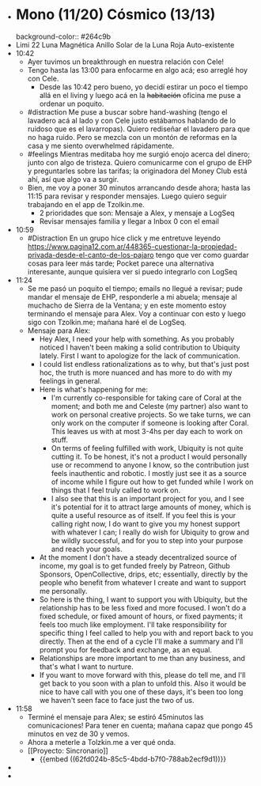 - # Mono (11/20) Cósmico (13/13)
  background-color:: #264c9b
- Limi 22 Luna Magnética Anillo Solar de la Luna Roja Auto-existente
- 10:42
	- Ayer tuvimos un breakthrough en nuestra relación con Cele!
	- Tengo hasta las 13:00 para enfocarme en algo acá; eso arreglé hoy con Cele.
		- Desde las 10:42 pero bueno, yo decidí estirar un poco el tiempo allá en el living y luego acá en la ~~habitación~~ oficina me puse a ordenar un poquito.
	- #distraction Me puse a buscar sobre hand-washing (tengo el lavadero acá al lado y con Cele justo estábamos hablando de lo ruidoso que es el lavarropas). Quiero rediseñar el lavadero para que no haga ruido. Pero se mezcla con un montón de reformas en la casa y me siento overwhelmed rápidamente.
	- #feelings Mientras meditaba hoy me surgió enojo acerca del dinero; junto con algo de tristeza. Quiero comunicarme con el grupo de EHP y preguntarles sobre las tarifas; la originadora del Money Club está ahí, así que algo va a surgir.
	- Bien, me voy a poner 30 minutos arrancando desde ahora; hasta las 11:15  para revisar y responder mensajes. Luego quiero seguir trabajando en el app de Tzolkin.me.
		- 2 prioridades que son: Mensaje a Alex, y mensaje a LogSeq
		- Revisar mensajes familia y llegar a Inbox 0 con el email
- 10:59
	- #Distraction En un grupo hice click y me entretuve leyendo https://www.pagina12.com.ar/448365-cuestionar-la-propiedad-privada-desde-el-canto-de-los-pajaro tengo que ver como guardar cosas para leer más tarde; Pocket parece una alternativa interesante, aunque quisiera ver si puedo integrarlo con LogSeq
- 11:24
	- Se me pasó un poquito el tiempo; emails no llegué a revisar; pude mandar el mensaje de EHP, responderle a mi abuela; mensaje al muchacho de Sierra de la Ventana; y en este momento estoy terminando el mensaje para Alex. Voy a continuar con esto y luego sigo con Tzolkin.me; mañana haré el de LogSeq.
	- Mensaje para Alex:
		- Hey Alex, I need your help with something. As you probably noticed I haven't been making a solid contribution to Ubiquity lately. First I want to apologize for the lack of communication.
		- I could list endless rationalizations as to why, but that's just post hoc, the truth is more nuanced and has more to do with my feelings in general.
		- Here is what's happening for me:
			- I'm currently co-responsible for taking care of Coral at the moment; and both me and Celeste (my partner) also want to work on personal creative projects. So we take turns, we can only work on the computer if someone is looking after Coral. This leaves us with at most 3-4hs per day each to work on stuff.
			- On terms of feeling fulfilled with work, Ubiquity is not quite cutting it. To be honest, it's not a product I would personally use or recommend to anyone I know, so the contribution just feels inauthentic and robotic. I mostly just see it as a source of income while I figure out how to get funded while I work on things that I feel truly called to work on.
			- I also see that this is an important project for you, and I see it's potential for it to attract large amounts of money, which is quite a useful resource as of itself. If you feel this is your calling right now, I do want to give you my honest support with whatever I can; I really do wish for Ubiquity to grow and be wildly successful, and for you to step into your purpose and reach your goals.
		- At the moment I don't have a steady decentralized source of income, my goal is to get funded freely by Patreon, Github Sponsors, OpenCollective, drips, etc; essentially, directly by the people who benefit from whatever I create and want to support me personally.
		- So here is the thing, I want to support you with Ubiquity, but the relationship has to be less fixed and more focused. I won't do a fixed schedule, or fixed amount of hours, or fixed payments; it feels too much like employment. I'll take responsibility for specific thing I feel called to help you with and report back to you directly. Then at the end of a cycle I'll make a summary and I'll prompt you for feedback and exchange, as an equal.
		- Relationships are more important to me than any business, and that's what I want to nurture.
		- If you want to move forward with this, please do tell me, and I'll get back to you soon with a plan to unfold this. Also it would be nice to have call with you one of these days, it's been too long we haven't seen face to face just the two of us.
- 11:58
	- Terminé el mensaje para Alex; se estiró 45minutos las comunicaciones! Para tener en cuenta; mañana capaz que pongo 45 minutos en vez de 30 y vemos.
	- Ahora a meterle a Tolzkin.me a ver qué onda.
	- [[Proyecto: Sincronario]]
		- {{embed ((62fd024b-85c5-4bdd-b7f0-788ab2ecf9d1))}}
-
-